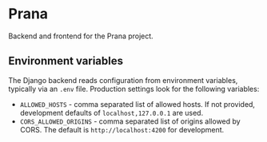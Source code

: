 # Prana

Backend and frontend for the Prana project.

## Environment variables

The Django backend reads configuration from environment variables, typically via
an `.env` file. Production settings look for the following variables:

- `ALLOWED_HOSTS` - comma separated list of allowed hosts. If not provided,
  development defaults of `localhost,127.0.0.1` are used.
- `CORS_ALLOWED_ORIGINS` - comma separated list of origins allowed by CORS. The
  default is `http://localhost:4200` for development.

